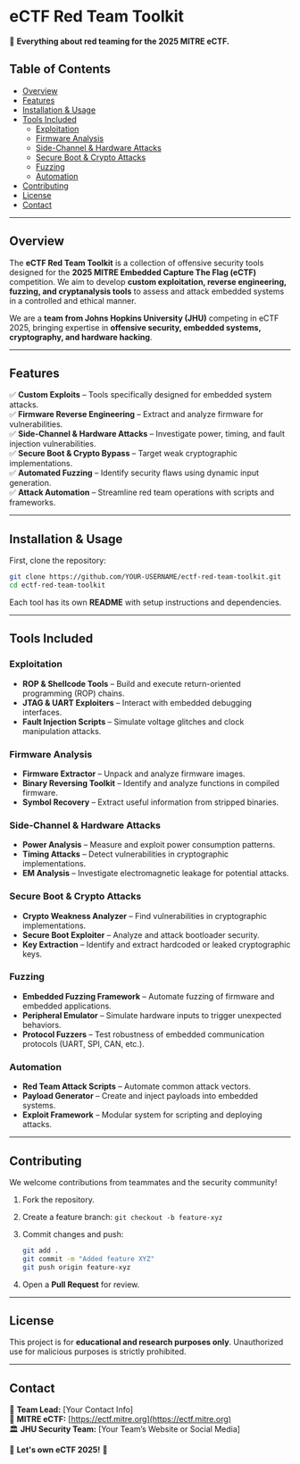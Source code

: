 # **eCTF Red Team Toolkit**  

🚀 **Everything about red teaming for the 2025 MITRE eCTF.**  

## **Table of Contents**

- [Overview](#overview)  
- [Features](#features)  
- [Installation & Usage](#installation--usage)  
- [Tools Included](#tools-included)  
  - [Exploitation](#exploitation)  
  - [Firmware Analysis](#firmware-analysis)  
  - [Side-Channel & Hardware Attacks](#side-channel--hardware-attacks)  
  - [Secure Boot & Crypto Attacks](#secure-boot--crypto-attacks)  
  - [Fuzzing](#fuzzing)  
  - [Automation](#automation)  
- [Contributing](#contributing)  
- [License](#license)  
- [Contact](#contact)  

---

## **Overview**  

The **eCTF Red Team Toolkit** is a collection of offensive security tools designed for the **2025 MITRE Embedded Capture The Flag (eCTF)** competition. We aim to develop **custom exploitation, reverse engineering, fuzzing, and cryptanalysis tools** to assess and attack embedded systems in a controlled and ethical manner.

We are a **team from Johns Hopkins University (JHU)** competing in eCTF 2025, bringing expertise in **offensive security, embedded systems, cryptography, and hardware hacking**.

---

## **Features**  

✅ **Custom Exploits** – Tools specifically designed for embedded system attacks.  
✅ **Firmware Reverse Engineering** – Extract and analyze firmware for vulnerabilities.  
✅ **Side-Channel & Hardware Attacks** – Investigate power, timing, and fault injection vulnerabilities.  
✅ **Secure Boot & Crypto Bypass** – Target weak cryptographic implementations.  
✅ **Automated Fuzzing** – Identify security flaws using dynamic input generation.  
✅ **Attack Automation** – Streamline red team operations with scripts and frameworks.  

---

## **Installation & Usage**  

First, clone the repository:  

```bash
git clone https://github.com/YOUR-USERNAME/ectf-red-team-toolkit.git
cd ectf-red-team-toolkit
```

Each tool has its own **README** with setup instructions and dependencies.

---

## **Tools Included**  

### **Exploitation**  

- **ROP & Shellcode Tools** – Build and execute return-oriented programming (ROP) chains.  
- **JTAG & UART Exploiters** – Interact with embedded debugging interfaces.  
- **Fault Injection Scripts** – Simulate voltage glitches and clock manipulation attacks.  

### **Firmware Analysis**  

- **Firmware Extractor** – Unpack and analyze firmware images.  
- **Binary Reversing Toolkit** – Identify and analyze functions in compiled firmware.  
- **Symbol Recovery** – Extract useful information from stripped binaries.  

### **Side-Channel & Hardware Attacks**  

- **Power Analysis** – Measure and exploit power consumption patterns.  
- **Timing Attacks** – Detect vulnerabilities in cryptographic implementations.  
- **EM Analysis** – Investigate electromagnetic leakage for potential attacks.  

### **Secure Boot & Crypto Attacks**  

- **Crypto Weakness Analyzer** – Find vulnerabilities in cryptographic implementations.  
- **Secure Boot Exploiter** – Analyze and attack bootloader security.  
- **Key Extraction** – Identify and extract hardcoded or leaked cryptographic keys.  

### **Fuzzing**  

- **Embedded Fuzzing Framework** – Automate fuzzing of firmware and embedded applications.  
- **Peripheral Emulator** – Simulate hardware inputs to trigger unexpected behaviors.  
- **Protocol Fuzzers** – Test robustness of embedded communication protocols (UART, SPI, CAN, etc.).  

### **Automation**  

- **Red Team Attack Scripts** – Automate common attack vectors.  
- **Payload Generator** – Create and inject payloads into embedded systems.  
- **Exploit Framework** – Modular system for scripting and deploying attacks.  

---

## **Contributing**  

We welcome contributions from teammates and the security community!  

1. Fork the repository.  

2. Create a feature branch: `git checkout -b feature-xyz`  

3. Commit changes and push:  

   ```bash
   git add .
   git commit -m "Added feature XYZ"
   git push origin feature-xyz
   ```

4. Open a **Pull Request** for review.  

---

## **License**  

This project is for **educational and research purposes only**. Unauthorized use for malicious purposes is strictly prohibited.

---

## **Contact**  

📧 **Team Lead:** [Your Contact Info]  
🔗 **MITRE eCTF:** [https://ectf.mitre.org](https://ectf.mitre.org)  
🏛 **JHU Security Team:** [Your Team’s Website or Social Media]  

🚀 **Let's own eCTF 2025!** 🚀  

